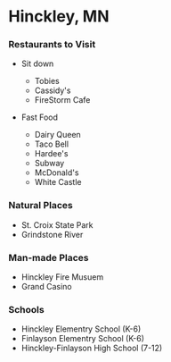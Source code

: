 #  Hinckley, MN

### Restaurants to Visit
- Sit down
  - Tobies
  - Cassidy's
  - FireStorm Cafe
  
- Fast Food
  - Dairy Queen
  - Taco Bell
  - Hardee's
  - Subway
  - McDonald's
  - White Castle

### Natural Places
- St. Croix State Park
- Grindstone River

### Man-made Places
- Hinckley Fire Musuem
- Grand Casino

### Schools
- Hinckley Elementry School (K-6)
- Finlayson Elementry School (K-6)
- Hinckley-Finlayson High School (7-12)

